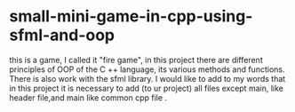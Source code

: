 # small-mini-game-in-cpp-using-sfml-and-oop
this is a game, I called it "fire game", in this project there are different principles of OOP of the C ++ language, its various methods and functions. There is also work with the sfml library.
I would like to add to my words that in this project it is necessary to add (to ur project) all files except main, like header file,and main like common cpp file .

